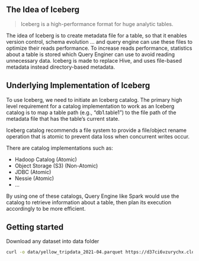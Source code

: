 ## The Idea of Iceberg
> Iceberg is a high-performance format for huge analytic tables.

The idea of Iceberg is to create metadata file for a table, so that it enables version control, schema evolution ... and query engine can use these files to optimize their reads performance. To increase reads performance, statistics about a table is stored which Query Enginer can use to avoid reading unnecessary data. Iceberg is made to replace Hive, and uses file-based metadata instead directory-based metadata.

## Underlying Implementation of Iceberg

To use Iceberg, we need to initiate an Iceberg catalog. The primary high level requirement for a catalog implementation to work as an Iceberg catalog is to map a table path (e.g., “db1.table1”) to the file path of the metadata file that has the table’s current state.

Iceberg catalog recommends a file system to provide a file/object rename operation that is atomic to prevent data loss when concurrent writes occur.

There are catalog implementations such as:
- Hadoop Catalog (Atomic)
- Object Storage (S3) (Non-Atomic)
- JDBC (Atomic)
- Nessie (Atomic)
- ...

By using one of these catalogs, Query Engine like Spark would use the catalog to retrieve information about a table, then plan its execution accordingly to be more efficient.

## Getting started

Download any dataset into data folder
```bash
curl -o data/yellow_tripdata_2021-04.parquet https://d37ci6vzurychx.cloudfront.net/trip-data/yellow_tripdata_2021-04.parquet
```
